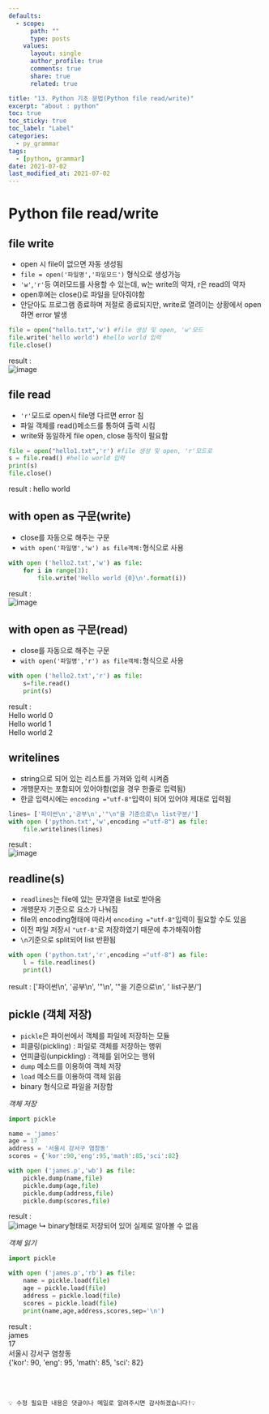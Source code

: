 ```yaml
---
defaults:
  - scope:
      path: ""
      type: posts
    values:
      layout: single
      author_profile: true
      comments: true
      share: true
      related: true

title: "13. Python 기초 문법(Python file read/write)"
excerpt: "about : python"
toc: true
toc_sticky: true
toc_label: "Label"
categories:
  - py_grammar
tags:
  - [python, grammar]
date: 2021-07-02
last_modified_at: 2021-07-02
---
```


# Python file read/write

## file write

- open 시 file이 없으면 자동 생성됨
- `file = open('파일명','파일모드')` 형식으로 생성가능
- `'w'`,`'r'`등 여러모드를 사용할 수 있는데, w는 write의 약자, r은 read의 약자
- open후에는 close()로 파일을 닫아줘야함
- 안닫아도 프로그램 종료하며 저절로 종료되지만, write로 열려이는 상황에서 open 하면 error 발생

```python
file = open("hello.txt",'w') #file 생성 및 open, 'w'모드
file.write('hello world') #hello world 입력
file.close()
```
result : <br>
![image](https://user-images.githubusercontent.com/77658029/124107952-b454a200-daa0-11eb-810c-6d73c679b2bf.png)

## file read

- `'r'`모드로 open시 file명 다르면 error 침
- 파일 객체를 read()메소드를 통하여 출력 시킴
- write와 동일하게 file open, close 동작이 필요함

```python
file = open("hello1.txt",'r') #file 생성 및 open, 'r'모드로
s = file.read() #hello world 입력
print(s)
file.close()
```
result : hello world

## with open as 구문(write)

- close를 자동으로 해주는 구문
- `with open('파일명','w') as file객체:`형식으로 사용

```python
with open ('hello2.txt','w') as file:
    for i in range(3):
        file.write('Hello world {0}\n'.format(i))
```
result : <br>
![image](https://user-images.githubusercontent.com/77658029/124109963-ae5fc080-daa2-11eb-836b-1116618b010c.png)

## with open as 구문(read)

- close를 자동으로 해주는 구문
- `with open('파일명','r') as file객체:`형식으로 사용

```python
with open ('hello2.txt','r') as file:
    s=file.read()
    print(s)
```
result : <br>
Hello world 0 <br>
Hello world 1 <br>
Hello world 2

## writelines

- string으로 되어 있는 리스트를 가져와 입력 시켜줌
- 개행문자는 포함되어 있어야함(없을 경우 한줄로 입력됨)
- 한글 입력시에는 `encoding ="utf-8"`입력이 되어 있어야 제대로 입력됨

```python
lines= ['파이썬\n','공부\n','"\n"을 기준으로\n list구분/']
with open ('python.txt','w',encoding ="utf-8") as file:
    file.writelines(lines)
```
result : <br>
![image](https://user-images.githubusercontent.com/77658029/124204756-acd1df00-db1a-11eb-9b4e-98f3e3319482.png)

## readline(s)

- `readlines`는 file에 있는 문자열을 list로 받아옴
- 개행문자 기준으로 요소가 나눠짐
- file의 encoding형태에 따라서 `encoding ="utf-8"`입력이 필요할 수도 있음
- 이전 파일 저장시 `"utf-8"`로 저장하였기 때문에 추가해줘야함
- `\n`기준으로 split되어 list 반환됨

```python
with open ('python.txt','r',encoding ="utf-8") as file:
    l = file.readlines()
    print(l)
```
result : ['파이썬\n', '공부\n', '"\n', '"을 기준으로\n', ' list구분/']

## pickle (객체 저장)

- `pickle`은 파이썬에서 객체를 파일에 저장하는 모듈
- 피클링(pickling) : 파일로 객체를 저장하는 행위
- 언피클링(unpickling) : 객체를 읽어오는 행위
- `dump` 메소드를 이용하여 객체 저장
- `load` 메소드를 이용하여 객체 읽음
- binary 형식으로 파일을 저장함

*객체 저장*
```python
import pickle

name = 'james'
age = 17
address = '서울시 강서구 염창동'
scores = {'kor':90,'eng':95,'math':85,'sci':82}

with open ('james.p','wb') as file:
    pickle.dump(name,file)
    pickle.dump(age,file)
    pickle.dump(address,file)
    pickle.dump(scores,file)
```
result : <br>
![image](https://user-images.githubusercontent.com/77658029/124208019-abf07b80-db21-11eb-8efc-a93d693a6746.png)
↳ binary형태로 저장되어 있어 실제로 알아볼 수 없음

*객체 읽기*
```python
import pickle

with open ('james.p','rb') as file:
    name = pickle.load(file)
    age = pickle.load(file)
    address = pickle.load(file)
    scores = pickle.load(file)
    print(name,age,address,scores,sep='\n')
```
result : <br>
james <br>
17 <br>
서울시 강서구 염창동 <br>
{'kor': 90, 'eng': 95, 'math': 85, 'sci': 82}


<br><br>

```
💡 수정 필요한 내용은 댓글이나 메일로 알려주시면 감사하겠습니다!💡 
```